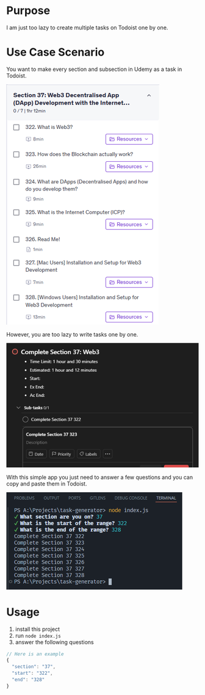 # Purpose

I am just too lazy to create multiple tasks on Todoist one by one.

# Use Case Scenario

You want to make every section and subsection in Udemy as a task in Todoist.

![alt text](image.png)

However, you are too lazy to write tasks one by one.

![alt text](image-1.png)

With this simple app you just need to answer a few questions and you can copy and paste them in Todoist.

![alt text](image-2.png)

# Usage

1. install this project
2. run `node index.js`
3. answer the following questions

```js
// Here is an example
{
  "section": "37",
  "start": "322",
  "end": "328"
}
```
